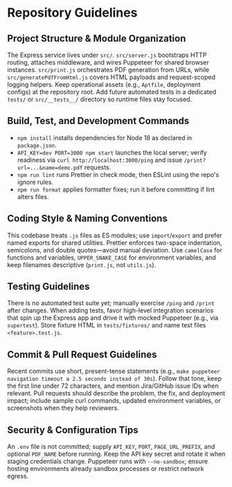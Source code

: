 # Repository Guidelines

## Project Structure & Module Organization

The Express service lives under `src/`. `src/server.js` bootstraps HTTP routing, attaches middleware, and wires Puppeteer for shared browser instances. `src/print.js` orchestrates PDF generation from URLs, while `src/generatePdfFromHtml.js` covers HTML payloads and request-scoped logging helpers. Keep operational assets (e.g., `Aptfile`, deployment configs) at the repository root. Add future automated tests in a dedicated `tests/` or `src/__tests__/` directory so runtime files stay focused.

## Build, Test, and Development Commands

- `npm install` installs dependencies for Node 18 as declared in `package.json`.
- `API_KEY=dev PORT=3000 npm start` launches the local server; verify readiness via `curl http://localhost:3000/ping` and issue `/print?url=...&name=demo.pdf` requests.
- `npm run lint` runs Prettier in check mode, then ESLint using the repo's ignore rules.
- `npm run format` applies formatter fixes; run it before committing if lint alters files.

## Coding Style & Naming Conventions

This codebase treats `.js` files as ES modules; use `import`/`export` and prefer named exports for shared utilities. Prettier enforces two-space indentation, semicolons, and double quotes—avoid manual deviation. Use `camelCase` for functions and variables, `UPPER_SNAKE_CASE` for environment variables, and keep filenames descriptive (`print.js`, not `utils.js`).

## Testing Guidelines

There is no automated test suite yet; manually exercise `/ping` and `/print` after changes. When adding tests, favor high-level integration scenarios that spin up the Express app and drive it with mocked Puppeteer (e.g., via `supertest`). Store fixture HTML in `tests/fixtures/` and name test files `<feature>.test.js`.

## Commit & Pull Request Guidelines

Recent commits use short, present-tense statements (e.g., `make puppeteer navigation timeout a 2.5 seconds instead of 30s`). Follow that tone, keep the first line under 72 characters, and mention Jira/GitHub issue IDs when relevant. Pull requests should describe the problem, the fix, and deployment impact; include sample curl commands, updated environment variables, or screenshots when they help reviewers.

## Security & Configuration Tips

An `.env` file is not committed; supply `API_KEY`, `PORT`, `PAGE_URL_PREFIX`, and optional `PDF_NAME` before running. Keep the API key secret and rotate it when staging credentials change. Puppeteer runs with `--no-sandbox`; ensure hosting environments already sandbox processes or restrict network egress.
